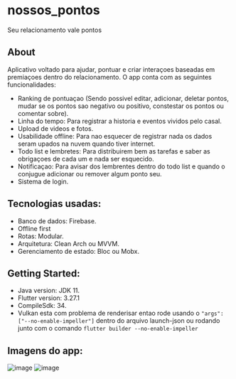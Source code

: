 # nossos_pontos

Seu relacionamento vale pontos

## About

Aplicativo voltado para ajudar, pontuar e criar interaçoes baseadas em premiaçoes dentro do relacionamento. O app conta com as seguintes funcionalidades:
- Ranking de pontuaçao (Sendo possivel editar, adicionar, deletar pontos, mudar se os pontos sao negativo ou positivo, constestar os pontos ou comentar sobre).
- Linha do tempo: Para registrar a historia e eventos vividos pelo casal.
- Upload de videos e fotos.
- Usabilidade offline: Para nao esquecer de registrar nada os dados seram upados na nuvem quando tiver internet.
- Todo list e lembretes: Para distribuirem bem as tarefas e saber as obrigaçoes de cada um e nada ser esquecido.
- Notificaçao: Para avisar dos lembrentes dentro do todo list e quando o conjugue adicionar ou remover algum ponto seu.
- Sistema de login.

## Tecnologias usadas:
- Banco de dados: Firebase.
- Offline first
- Rotas: Modular.
- Arquitetura: Clean Arch ou MVVM.
- Gerenciamento de estado: Bloc ou Mobx.

## Getting Started:
- Java version: JDK 11.
- Flutter version: 3.27.1
- CompileSdk: 34.
- Vulkan esta com problema de renderisar entao rode usando o `"args": ["--no-enable-impeller"]` dentro do arquivo launch-json ou rodando junto com o comando `flutter builder --no-enable-impeller`

## Imagens do app:
![image](https://github.com/user-attachments/assets/5df6774d-d5a8-4529-a3e6-74074ff9ad48)
![image](https://github.com/user-attachments/assets/5689ad67-5aeb-49dc-b3a9-45dd69cff73f)

